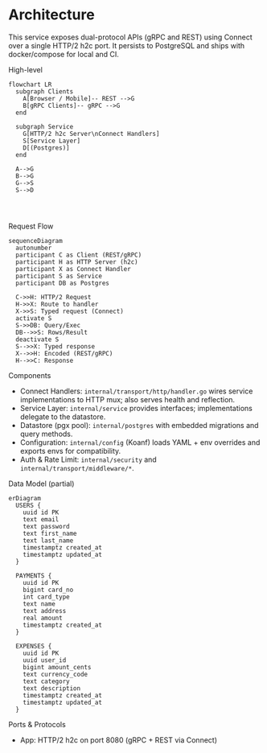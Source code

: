 # Architecture

This service exposes dual-protocol APIs (gRPC and REST) using Connect over a single HTTP/2 h2c port. It persists to PostgreSQL and ships with docker/compose for local and CI.

High-level

```mermaid
flowchart LR
  subgraph Clients
    A[Browser / Mobile]-- REST -->G
    B[gRPC Clients]-- gRPC -->G
  end

  subgraph Service
    G[HTTP/2 h2c Server\nConnect Handlers]
    S[Service Layer]
    D[(Postgres)]
  end

  A-->G
  B-->G
  G-->S
  S-->D
  

 
```

Request Flow

```mermaid
sequenceDiagram
  autonumber
  participant C as Client (REST/gRPC)
  participant H as HTTP Server (h2c)
  participant X as Connect Handler
  participant S as Service
  participant DB as Postgres

  C->>H: HTTP/2 Request
  H->>X: Route to handler
  X->>S: Typed request (Connect)
  activate S
  S->>DB: Query/Exec
  DB-->>S: Rows/Result
  deactivate S
  S-->>X: Typed response
  X-->>H: Encoded (REST/gRPC)
  H-->>C: Response
```

Components
- Connect Handlers: `internal/transport/http/handler.go` wires service implementations to HTTP mux; also serves health and reflection.
- Service Layer: `internal/service` provides interfaces; implementations delegate to the datastore.
- Datastore (pgx pool): `internal/postgres` with embedded migrations and query methods.
- Configuration: `internal/config` (Koanf) loads YAML + env overrides and exports envs for compatibility.
- Auth & Rate Limit: `internal/security` and `internal/transport/middleware/*`.

Data Model (partial)

```mermaid
erDiagram
  USERS {
    uuid id PK
    text email
    text password
    text first_name
    text last_name
    timestamptz created_at
    timestamptz updated_at
  }

  PAYMENTS {
    uuid id PK
    bigint card_no
    int card_type
    text name
    text address
    real amount
    timestamptz created_at
  }

  EXPENSES {
    uuid id PK
    uuid user_id
    bigint amount_cents
    text currency_code
    text category
    text description
    timestamptz created_at
    timestamptz updated_at
  }
```

Ports & Protocols
- App: HTTP/2 h2c on port 8080 (gRPC + REST via Connect)
